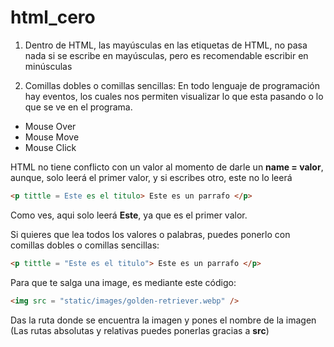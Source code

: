 # html_cero

1. Dentro de HTML, las mayúsculas en las etiquetas de HTML, no pasa nada si se escribe en mayúsculas, pero es recomendable escribir en minúsculas

2. Comillas dobles o comillas sencillas: En todo lenguaje de programación hay eventos, los cuales nos permiten visualizar lo que esta pasando o lo que se ve en el programa.

- Mouse Over
- Mouse Move
- Mouse Click

HTML no tiene conflicto con un valor al momento de darle un **name = valor**, aunque, solo leerá el primer valor, y si escribes otro, este no lo leerá

```html
<p tittle = Este es el titulo> Este es un parrafo </p>
```

Como ves, aqui solo leerá **Este**, ya que es el primer valor.

Si quieres que lea todos los valores o palabras, puedes ponerlo con comillas dobles o comillas sencillas:

```html
<p tittle = "Este es el titulo"> Este es un parrafo </p>
```

Para que te salga una image, es mediante este código:
```html
<img src = "static/images/golden-retriever.webp" />
```

Das la ruta donde se encuentra la imagen y pones el nombre de la imagen
(Las rutas absolutas y relativas puedes ponerlas gracias a **src**)